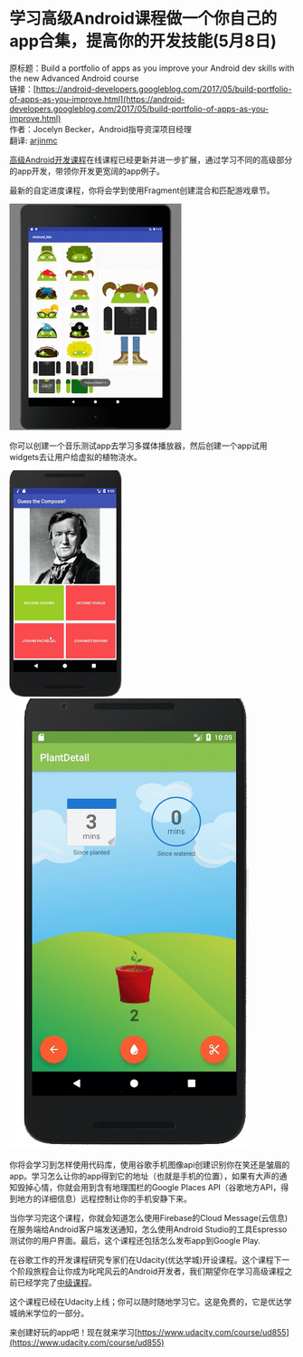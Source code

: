 # 学习高级Android课程做一个你自己的app合集，提高你的开发技能(5月8日)

原标题：Build a portfolio of apps as you improve your Android dev skills with the new Advanced Android course   
链接：[https://android-developers.googleblog.com/2017/05/build-portfolio-of-apps-as-you-improve.html](https://android-developers.googleblog.com/2017/05/build-portfolio-of-apps-as-you-improve.html)  
作者：Jocelyn Becker，Android指导资深项目经理  
翻译: [arjinmc](https://github.com/arjinmc)  

[高级Android开发课程](https://cn.udacity.com/course/advanced-android-app-development--ud855/)在线课程已经更新并进一步扩展，通过学习不同的高级部分的app开发，带领你开发更宽阔的app例子。  
      
最新的自定进度课程，你将会学到使用Fragment创建混合和匹配游戏章节。  

![img](../images/2017.5.8.1.gif)  

你可以创建一个音乐测试app去学习多媒体播放器，然后创建一个app试用widgets去让用户给虚拟的植物浇水。  

![img](../images/2017.5.8.2.png)![img](../images/2017.5.8.3.png)  

你将会学习到怎样使用代码库，使用谷歌手机图像api创建识别你在笑还是皱眉的app。学习怎么让你的app得到它的地址（也就是手机的位置），如果有大声的通知毁掉心情，你就会用到含有地理围栏的Google Places API（谷歌地方API，得到地方的详细信息）远程控制让你的手机安静下来。  

当你学习完这个课程，你就会知道怎么使用Firebase的Cloud Message(云信息)在服务端给Android客户端发送通知，怎么使用Android Studio的工具Espresso测试你的用户界面。最后，这个课程还包括怎么发布app到Google Play.  

在谷歌工作的开发课程研究专家们在Udacity(优达学城)开设课程。这个课程下一个阶段旅程会让你成为叱咤风云的Android开发者，我们期望你在学习高级课程之前已经学完了[中级课程](https://cn.udacity.com/course/new-android-fundamentals--ud851/)。  

这个课程已经在Udacity上线；你可以随时随地学习它。这是免费的，它是优达学城纳米学位的一部分。  

来创建好玩的app吧！现在就来学习[https://www.udacity.com/course/ud855](https://www.udacity.com/course/ud855)